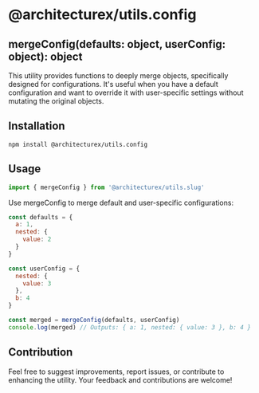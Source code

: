 # @architecturex/utils.config

## mergeConfig(defaults: object, userConfig: object): object

This utility provides functions to deeply merge objects, specifically designed for configurations. It's useful when you have a default configuration and want to override it with user-specific settings without mutating the original objects.

## Installation

`npm install @architecturex/utils.config`

## Usage

```javascript
import { mergeConfig } from '@architecturex/utils.slug'
```

Use mergeConfig to merge default and user-specific configurations:

```javascript
const defaults = {
  a: 1,
  nested: {
    value: 2
  }
}

const userConfig = {
  nested: {
    value: 3
  },
  b: 4
}

const merged = mergeConfig(defaults, userConfig)
console.log(merged) // Outputs: { a: 1, nested: { value: 3 }, b: 4 }
```

## Contribution

Feel free to suggest improvements, report issues, or contribute to enhancing the utility. Your feedback and contributions are welcome!
